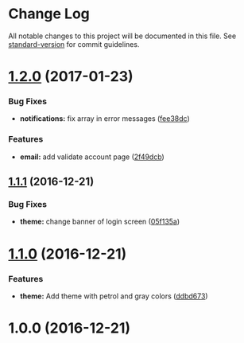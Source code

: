 # Change Log

All notable changes to this project will be documented in this file. See [standard-version](https://github.com/conventional-changelog/standard-version) for commit guidelines.

<a name="1.2.0"></a>
# [1.2.0](https://github.com/flyve-mdm/flyve-mdm-web-ui/compare/v1.1.1...v1.2.0) (2017-01-23)


### Bug Fixes

* **notifications:** fix array in error messages ([fee38dc](https://github.com/flyve-mdm/flyve-mdm-web-ui/commit/fee38dc))


### Features

* **email:** add validate account page ([2f49dcb](https://github.com/flyve-mdm/flyve-mdm-web-ui/commit/2f49dcb))



<a name="1.1.1"></a>
## [1.1.1](https://github.com/flyve-mdm/flyve-mdm-web-ui/compare/v1.1.0...v1.1.1) (2016-12-21)


### Bug Fixes

* **theme:** change banner of login screen ([05f135a](https://github.com/flyve-mdm/flyve-mdm-web-ui/commit/05f135a))



<a name="1.1.0"></a>
# [1.1.0](https://github.com/flyve-mdm/flyve-mdm-web-ui/compare/v1.0.0...v1.1.0) (2016-12-21)


### Features

* **theme:** Add theme with petrol and gray colors ([ddbd673](https://github.com/flyve-mdm/flyve-mdm-web-ui/commit/ddbd673))



<a name="1.0.0"></a>
# 1.0.0 (2016-12-21)
